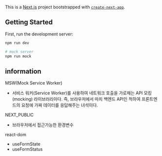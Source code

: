 This is a [Next.js](https://nextjs.org/) project bootstrapped with [`create-next-app`](https://github.com/vercel/next.js/tree/canary/packages/create-next-app).

## Getting Started

First, run the development server:

```bash
npm run dev

# mock server
npm run mock

```

## information

MSW(Mock Service Worker)

- 서비스 워커(Service Worker)를 사용하여 네트워크 호출을 가로채는 API 모킹(mocking) 라이브러리이다.
  즉, 브라우저에서 마치 백엔드 API인 척하여 프론트엔드의 요청에 가짜 데이터를 응답해주는 녀석이다.

NEXT_PUBLIC

- 브라우저에서 접근가능한 환경변수

react-dom

- useFormState
- useFormStatus
